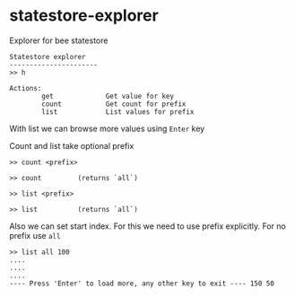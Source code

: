 # statestore-explorer
Explorer for bee statestore

```
Statestore explorer
----------------------
>> h

Actions:
        get             Get value for key
        count           Get count for prefix
        list            List values for prefix

```

With list we can browse more values using `Enter` key

Count and list take optional prefix

```
>> count <prefix>

>> count         (returns `all`)

>> list <prefix>

>> list          (returns `all`)

```

Also we can set start index. For this we need to use prefix explicitly. For no prefix use `all`

```
>> list all 100
....
....
....
---- Press 'Enter' to load more, any other key to exit ---- 150 50
```

